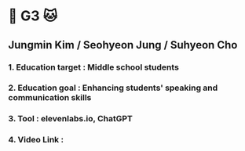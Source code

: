 # 🐒 G3 🐱
## Jungmin Kim / Seohyeon Jung / Suhyeon Cho
### 1. Education target : Middle school students
### 2. Education goal : Enhancing students' speaking and communication skills
### 3. Tool : elevenlabs.io, ChatGPT
### 4. Video Link : 

